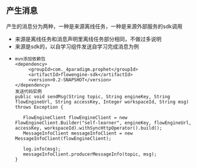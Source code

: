 ## 产生消息

产生的消息分为两种，一种是来源离线任务，一种是来源外部服务的sdk调用

* 来源是离线任务和消息声明里离线任务部分相同，不做过多说明
* 来源是sdk的，以自学习组件发送自学习完成消息为例
* ```
  mvn添加依赖包
  <dependency>
       <groupId>com._4paradigm.prophet</groupId>
       <artifactId>flowengine-sdk</artifactId>
       <version>0.2-SNAPSHOT</version>
  </dependency>
  发送代码实例
  public void sendMsg(String topic, String engineKey, String flowEngineUrl, String accessKey, Integer workspaceId, String msg) throws Exception {

     FlowEngineClient flowEngineClient = new FlowEngineClient.Builder("self-learner", engineKey, flowEngineUrl, accessKey, workspaceId).withSyncHttpOperator().build();
     MessageInfoClient messageInfoClient = new MessageInfoClient(flowEngineClient);

     log.info(msg);
     messageInfoClient.producerMessageInfo(topic, msg);
  }
  ```





